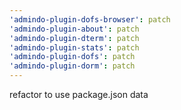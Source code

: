 ```yaml
---
'admindo-plugin-dofs-browser': patch
'admindo-plugin-about': patch
'admindo-plugin-dterm': patch
'admindo-plugin-stats': patch
'admindo-plugin-dofs': patch
'admindo-plugin-dorm': patch
---
```


refactor to use package.json data

